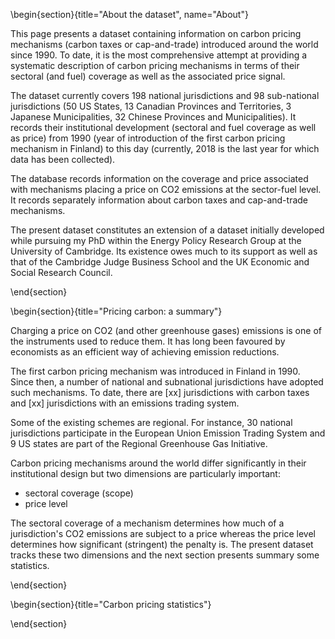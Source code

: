 <!-- =============================
     ABOUT
    ============================== -->

\begin{section}{title="About the dataset", name="About"}

This page presents a dataset containing information on carbon pricing mechanisms (carbon taxes or cap-and-trade) introduced around the world since 1990. To date, it is the most comprehensive attempt at providing a systematic description of carbon pricing mechanisms in terms of their sectoral (and fuel) coverage as well as the associated price signal.

The dataset currently covers 198 national jurisdictions and 98 sub-national jurisdictions (50 US States, 13 Canadian Provinces and Territories, 3 Japanese Municipalities, 32 Chinese Provinces and Municipalities). It records their institutional development (sectoral and fuel coverage as well as price) from 1990 (year of introduction of the first carbon pricing mechanism in Finland) to this day (currently, 2018 is the last year for which data has been collected).

The database records information on the coverage and price associated with mechanisms placing a price on CO2 emissions at the sector-fuel level. It records separately information about carbon taxes and cap-and-trade mechanisms.

The present dataset constitutes an extension of a dataset initially developed while pursuing my PhD within the Energy Policy Research Group at the University of Cambridge. Its existence owes much to its support as well as that of the Cambridge Judge Business School and the UK Economic and Social Research Council.

\end{section}

<!-- =============================
     GETTING STARTED
     ============================== -->
\begin{section}{title="Pricing carbon: a summary"}

Charging a price on CO2 (and other greenhouse gases) emissions is one of the
instruments used to reduce them. It has long been favoured by economists as an
efficient way of achieving emission reductions.

The first carbon pricing mechanism was introduced in Finland in 1990. Since then,
a number of national and subnational jurisdictions have adopted such mechanisms.
To date, there are [xx] jurisdictions with carbon taxes and [xx] jurisdictions with
an emissions trading system.

Some of the existing schemes are regional. For instance, 30 national jurisdictions
participate in the European Union Emission Trading System and 9 US states
are part of the Regional Greenhouse Gas Initiative.

Carbon pricing mechanisms around the world differ significantly in their
institutional design but two dimensions are particularly important:
* sectoral coverage (scope)
* price level

The sectoral coverage of a mechanism determines how much of a jurisdiction's CO2
emissions are subject to a price whereas the price level determines how significant
(stringent) the penalty is. The present dataset tracks these two dimensions and
the next section presents summary some statistics.

\end{section}

\begin{section}{title="Carbon pricing statistics"}



\end{section}
